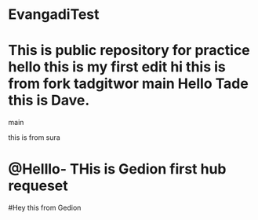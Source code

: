 # EvangadiTest

This is public repository for practice
hello this is my first edit
hi this is from fork tadgitwor
main
Hello Tade this is Dave. 
=======
main

this is from  sura


@Helllo- THis is Gedion first hub requeset 
=======
#Hey this from Gedion 

